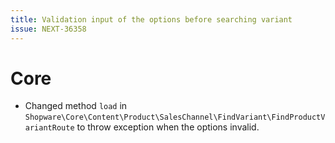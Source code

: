 ```yaml
---
title: Validation input of the options before searching variant
issue: NEXT-36358
---
```

# Core
* Changed method `load` in `Shopware\Core\Content\Product\SalesChannel\FindVariant\FindProductVariantRoute` to throw exception when the options invalid. 
